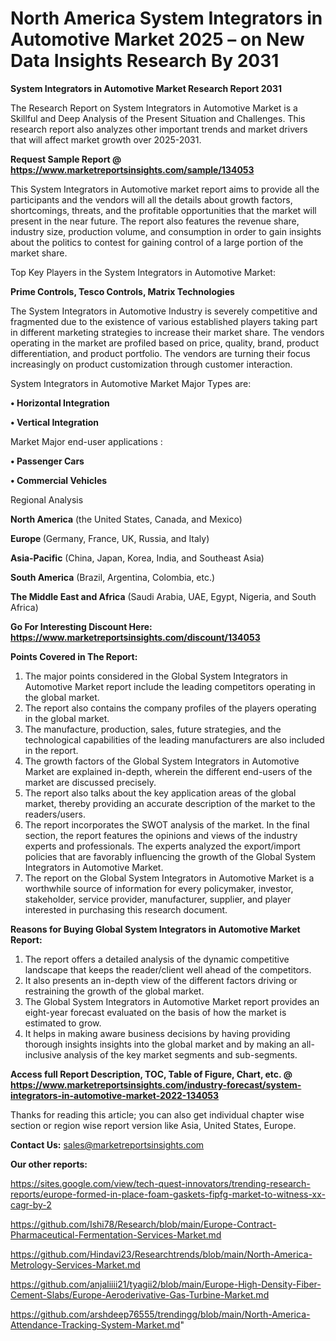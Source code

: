 
# North America System Integrators in Automotive Market 2025 – on New Data Insights Research By 2031

<strong>System Integrators in Automotive Market Research Report 2031</strong>

The Research Report on System Integrators in Automotive Market is a Skillful and Deep Analysis of the Present Situation and Challenges. This research report also analyzes other important trends and market drivers that will affect market growth over 2025-2031.

<strong>Request Sample Report @ <a href=https://www.marketreportsinsights.com/sample/134053>https://www.marketreportsinsights.com/sample/134053</a></strong>

This System Integrators in Automotive market report aims to provide all the participants and the vendors will all the details about growth factors, shortcomings, threats, and the profitable opportunities that the market will present in the near future. The report also features the revenue share, industry size, production volume, and consumption in order to gain insights about the politics to contest for gaining control of a large portion of the market share.

Top Key Players in the System Integrators in Automotive Market:

<strong>Prime Controls, Tesco Controls, Matrix Technologies</strong>

The System Integrators in Automotive Industry is severely competitive and fragmented due to the existence of various established players taking part in different marketing strategies to increase their market share. The vendors operating in the market are profiled based on price, quality, brand, product differentiation, and product portfolio. The vendors are turning their focus increasingly on product customization through customer interaction.

System Integrators in Automotive Market Major Types are:

<strong>• Horizontal Integration

• Vertical Integration</strong>

Market Major end-user applications :

<strong>• Passenger Cars

• Commercial Vehicles</strong>

Regional Analysis

</u><strong><b>North America</b></strong> (the United States, Canada, and Mexico)

<strong><b>Europe </b></strong>(Germany, France, UK, Russia, and Italy)

<strong><b>Asia-Pacific</b></strong> (China, Japan, Korea, India, and Southeast Asia)

<strong><b>South America</b></strong> (Brazil, Argentina, Colombia, etc.)

<strong><b>The Middle East and Africa</b></strong> (Saudi Arabia, UAE, Egypt, Nigeria, and South Africa)

<strong>Go For Interesting Discount Here: <a href=https://www.marketreportsinsights.com/discount/134053>https://www.marketreportsinsights.com/discount/134053</a></strong>

<strong>Points Covered in The Report:</strong>
<ol>
  <li>The major points considered in the Global System Integrators in Automotive Market report include the leading competitors operating in the global market.</li>
  <li>The report also contains the company profiles of the players operating in the global market.</li>
  <li>The manufacture, production, sales, future strategies, and the technological capabilities of the leading manufacturers are also included in the report.</li>
  <li>The growth factors of the Global System Integrators in Automotive Market are explained in-depth, wherein the different end-users of the market are discussed precisely.</li>
  <li>The report also talks about the key application areas of the global market, thereby providing an accurate description of the market to the readers/users.</li>
  <li>The report incorporates the SWOT analysis of the market. In the final section, the report features the opinions and views of the industry experts and professionals. The experts analyzed the export/import policies that are favorably influencing the growth of the Global System Integrators in Automotive Market.</li>
  <li>The report on the Global System Integrators in Automotive Market is a worthwhile source of information for every policymaker, investor, stakeholder, service provider, manufacturer, supplier, and player interested in purchasing this research document.</li>
</ol>
<strong>Reasons for Buying Global System Integrators in Automotive Market Report:</strong>

<ol>
  <li>The report offers a detailed analysis of the dynamic competitive landscape that keeps the reader/client well ahead of the competitors.</li>
  <li>It also presents an in-depth view of the different factors driving or restraining the growth of the global market.</li>
  <li>The Global System Integrators in Automotive Market report provides an eight-year forecast evaluated on the basis of how the market is estimated to grow.</li>
  <li>It helps in making aware business decisions by having providing thorough insights insights into the global market and by making an all-inclusive analysis of the key market segments and sub-segments.</li>
</ol>
<strong>Access full Report Description, TOC, Table of Figure, Chart, etc. @ <a href=https://www.marketreportsinsights.com/industry-forecast/system-integrators-in-automotive-market-2022-134053>https://www.marketreportsinsights.com/industry-forecast/system-integrators-in-automotive-market-2022-134053</a></strong>


Thanks for reading this article; you can also get individual chapter wise section or region wise report version like Asia, United States, Europe.

<strong>Contact Us:</strong>
sales@marketreportsinsights.com

<strong>Our other reports:</strong>

<a href=https://sites.google.com/view/tech-quest-innovators/trending-research-reports/europe-formed-in-place-foam-gaskets-fipfg-market-to-witness-xx-cagr-by-2>https://sites.google.com/view/tech-quest-innovators/trending-research-reports/europe-formed-in-place-foam-gaskets-fipfg-market-to-witness-xx-cagr-by-2</a>

<a href=https://github.com/Ishi78/Research/blob/main/Europe-Contract-Pharmaceutical-Fermentation-Services-Market.md>https://github.com/Ishi78/Research/blob/main/Europe-Contract-Pharmaceutical-Fermentation-Services-Market.md</a>

<a href=https://github.com/Hindavi23/Researchtrends/blob/main/North-America-Metrology-Services-Market.md>https://github.com/Hindavi23/Researchtrends/blob/main/North-America-Metrology-Services-Market.md</a>

<a href=https://github.com/anjaliiii21/tyagii2/blob/main/Europe-High-Density-Fiber-Cement-Slabs/Europe-Aeroderivative-Gas-Turbine-Market.md>https://github.com/anjaliiii21/tyagii2/blob/main/Europe-High-Density-Fiber-Cement-Slabs/Europe-Aeroderivative-Gas-Turbine-Market.md</a>

<a href=https://github.com/arshdeep76555/trendingg/blob/main/North-America-Attendance-Tracking-System-Market.md>https://github.com/arshdeep76555/trendingg/blob/main/North-America-Attendance-Tracking-System-Market.md</a>"
